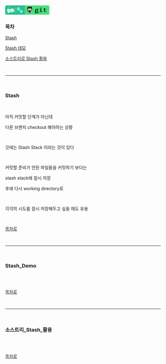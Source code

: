 <br />
<a href="https://github.com/seol-yu/TIL/tree/master/Git/Git_Master" target="_blank"><img src="https://github.com/seol-yu/TIL/blob/master/images/git-badge-logo.png?raw=true" height=30 /></a>
<br />

### 목차

[Stash](#Stash)

[Stash 데모](#Stash_Demo)

[소스트리로 Stash 활용](#소스트리_Stash_활용)

<br/>

---

<br/>

### Stash

<br />

아직 커밋할 단계가 아닌데 

다른 브랜치 checkout 해야하는 상황

<br />

깃에는 Stash Stack 이라는 것이 있다

<br />

커밋할 준비가 안된 파일들을 커밋하기 보다는

stash stack에 잠시 저장

후에 다시 working directory로

<br />

각각의 시도를 잠시 저장해두고 싶을 때도 유용

<br />

[목차로](#목차)

<br />

---

<br />

### Stash_Demo

<br />



<br />

[목차로](#목차)

<br />

---

<br />

### 소스트리_Stash_활용

<br />



<br />

[목차로](#목차)

<br />